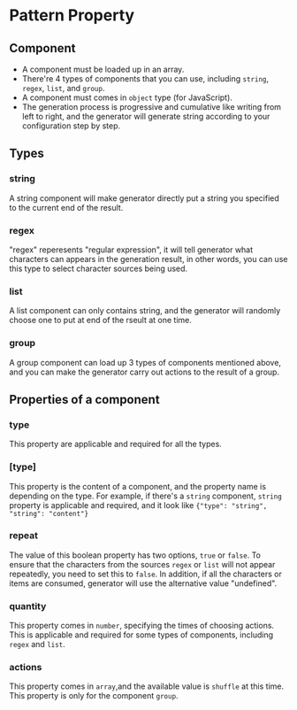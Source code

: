 # Pattern Property
## Component
* A component must be loaded up in an array.
* There're 4 types of components that you can use, including `string`, `regex`, `list`, and `group`.
* A component must comes in `object` type (for JavaScript).
* The generation process is progressive and cumulative like writing from left to right, and the generator will generate string according to your configuration step by step.
## Types
### string
A string component will make generator directly put a string you specified to the current end of the result.

### regex
"regex" reperesents "regular expression", it will tell generator what characters can appears in the generation result, in other words, you can use this type to select character sources being used.

### list
A list component can only contains string, and the generator will randomly choose one to put at end of the rseult at one time.

### group
A group component can load up 3 types of components mentioned above, and you can make the generator carry out actions to the result of a group.

## Properties of a component
### type
This property are applicable and required for all the types.

### [type]
This property is the content of a component, and the property name is depending on the type. For example, if there's a `string` component, `string` property is applicable and required, and it look like `{"type": "string", "string": "content"}`

### repeat
The value of this boolean property has two options, `true` or `false`. To ensure that the characters from the sources `regex` or `list` will not appear repeatedly, you need to set this to `false`. In addition, if all the characters or items are consumed, generator will use the alternative value "undefined".

### quantity
This property comes in `number`, specifying the times of choosing actions. This is applicable and required for some types of components, including `regex` and `list`.

### actions
This property comes in `array`,and the available value is `shuffle` at this time. This property is only for the component `group`.
